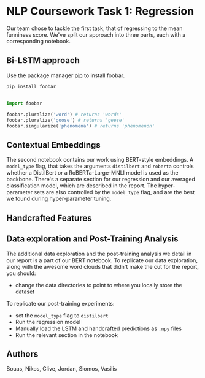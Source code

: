 # NLP Coursework Task 1: Regression
Our team chose to tackle the first task, that of regressing to the mean funniness score.
We've split our approach into three parts, each with a corresponding notebook.

## Bi-LSTM approach

Use the package manager [pip](https://pip.pypa.io/en/stable/) to install foobar.

```bash
pip install foobar
```

## 

```python
import foobar

foobar.pluralize('word') # returns 'words'
foobar.pluralize('goose') # returns 'geese'
foobar.singularize('phenomena') # returns 'phenomenon'
```

## Contextual Embeddings
The second notebook contains our work using BERT-style embeddings. A `model_type` flag, that takes the arguments `distilbert` and `roberta` controls whether a DistilBert or a RoBERTa-Large-MNLI model is used as the backbone. There's a separate section for our regression and our averaged classification model, which are described in the report. The hyper-parameter sets are also controlled by the `model_type` flag, and are the best we found during hyper-parameter tuning.

## Handcrafted Features

## Data exploration and Post-Training Analysis
The additional data exploration and the post-training analysis we detail in our report is a part of our BERT notebook. To replicate our data exploration, along with the awesome word clouds that didn't make the cut for the report, you should:
- change the data directories to point to where you locally store the dataset

To replicate our post-training experiments:
- set the `model_type` flag to `distilbert`
- Run the regression model
- Manually load the LSTM and handcrafted predictions as `.npy` files  
- Run the relevant section in the notebook
## Authors
Bouas, Nikos, Clive, Jordan, Siomos, Vasilis 